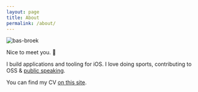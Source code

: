 ```yaml
---
layout: page
title: About
permalink: /about/
---
```


![bas-broek](../assets/general/photo.png)

Nice to meet you. 👋

I build applications and tooling for iOS. I love doing sports, contributing to OSS & [public speaking](/speaking).

You can find my CV [on this site](/curriculum-vitae).
